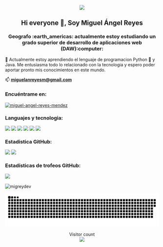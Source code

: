 <p align="center" width="300">
   <img align="center" width="200" src="https://user-images.githubusercontent.com/49988347/195359834-28e045a4-2bd8-4e4c-a609-e468fe07ddf4.png" />
  <h2 align="center">Hi everyone 👋, Soy Miguel Ángel Reyes</h2>
  <h3 align="center">Geografo :earth_americas: actualmente estoy estudiando un grado superior de desarrollo de aplicaciones web (DAW):computer:</h3>
</p>

🌱 Actualmente estoy aprendiendo el lenguaje de programacion Python :snake: y Java. Me entusiasma todo lo relacionado con la tecnologia y espero poder aportar pronto 
mis conocimientos en este mundo. 

📫  **miguelanreyesm@gmail.com**

<h3 align="left">Encuéntrame en:</h3>
<p align="left">
<a href="https://www.linkedin.com/in/miguel-angel-reyes-mendez-984120170" target="blank"><img align="center" src="https://raw.githubusercontent.com/rahuldkjain/github-profile-readme-generator/master/src/images/icons/Social/linked-in-alt.svg" alt="miguel-angel-reyes-mendez" height="30" width="40" /></a>
</p>

<h3 align="left">Languajes y tecnologia:</h3>
<img src="https://img.shields.io/badge/Python-FFD43B?style=for-the-badge&logo=python&logoColor=blue"/>
<img src="https://img.shields.io/badge/Oracle-F80000?style=for-the-badge&logo=Oracle&logoColor=white"/>
<img src="https://img.shields.io/badge/PostgreSQL-316192?style=for-the-badge&logo=postgresql&logoColor=white"/>
<img src="https://img.shields.io/badge/Linux-FCC624?style=for-the-badge&logo=linux&logoColor=black"/>
<img src="https://img.shields.io/badge/java-%23ED8B00.svg?style=for-the-badge&logo=java&logoColor=white"/>
<img src="https://img.shields.io/badge/html5-%23E34F26.svg?style=for-the-badge&logo=html5&logoColor=white"/>

<h3 align="left">Estadistica GitHub:</h3>
<img src="https://github-readme-stats.vercel.app/api?username=migreydev&theme=blue-green"/>
<img src="https://github-readme-stats.vercel.app/api/top-langs/?username=migreydev&theme=blue-green"/>

<h3 align="left">Estadísticas de trofeos GitHub:</h3>
<img src="https://github-profile-trophy.vercel.app/?username=migreydev"/>
<p align="left"> <img src="https://komarev.com/ghpvc/?username=migreymen&label=Profile%20views&color=0e75b6&style=flat" alt="migreydev" /> </p>

<a href=#><img src="contributions.svg"></a>
<p align="center"> 
  Visitor count<br>
  <img src="https://profile-counter.glitch.me/migreydev/count.svg" />
</p>
